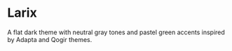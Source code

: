 # Larix
A flat dark theme with neutral gray tones and pastel green accents inspired by Adapta and Qogir themes.
